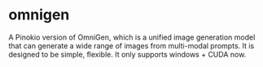 # omnigen

A Pinokio version of OmniGen, which is a unified image generation model that can generate a wide range of images from multi-modal prompts. It is designed to be simple, flexible. It only supports windows + CUDA now.

